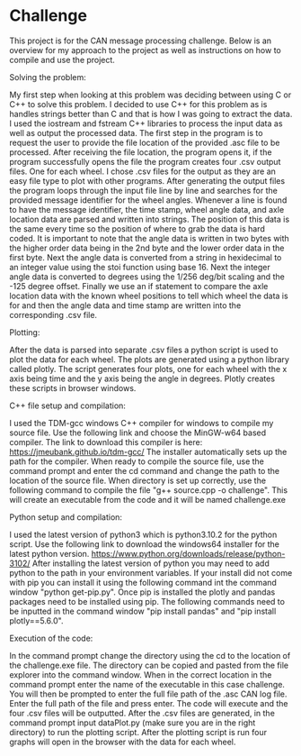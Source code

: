 # Challenge

This project is for the CAN message processing challenge.
Below is an overview for my approach to the project as well as instructions on how to compile and use the project.



Solving the problem:

My first step when looking at this problem was deciding between using C or C++ to solve this problem.
I decided to use C++ for this problem as is handles strings better than C and that is how I was going to extract the data.
I used the iostream and fstream C++ libraries to process the input data as well as output the processed data.
The first step in the program is to request the user to provide the file location of the provided .asc file to be processed.
After receiving the file location, the program opens it, if the program successfully opens the file the program creates four .csv output files.
One for each wheel.
I chose .csv files for the output as they are an easy file type to plot with other programs. 
After generating the output files the program loops through the input file line by line and searches for the provided message identifier for the wheel angles. 
Whenever a line is found to have the message identifier, the time stamp, wheel angle data, and axle location data are parsed and written into strings.
The position of this data is the same every time so the position of where to grab the data is hard coded.
It is important to note that the angle data is written in two bytes with the higher order data being in the 2nd byte and the lower order data in the first byte.
Next the angle data is converted from a string in hexidecimal to an integer value using the stoi function using base 16.
Next the integer angle data is converted to degrees using the 1/256 deg/bit scaling and the -125 degree offset.
Finally we use an if statement to compare the axle location data with the known wheel positions to tell which wheel the data is for and then the angle data and time stamp are written into the corresponding .csv file.


Plotting:

After the data is parsed into separate .csv files a python script is used to plot the data for each wheel.
The plots are generated using a python library called plotly. 
The script generates four plots, one for each wheel with the x axis being time and the y axis being the angle in degrees.
Plotly creates these scripts in browser windows.


C++ file setup and compilation:

I used the TDM-gcc windows C++ compiler for windows to compile my source file.
Use the following link and choose the MinGW-w64 based compiler.
The link to download this compiler is here: https://jmeubank.github.io/tdm-gcc/
The installer automatically sets up the path for the compiler.
When ready to compile the source file, use the command prompt and enter the cd command and change the path to the location of the source file.
When directory is set up correctly, use the following command to compile the file "g++ source.cpp -o challenge".
This will create an executable from the code and it will be named challenge.exe

Python setup and compilation:

I used the latest version of python3 which is python3.10.2 for the python script.
Use the following link to download the windows64 installer for the latest python version.
https://www.python.org/downloads/release/python-3102/
After installing the latest version of python you may need to add python to the path in your environment variables.
If your install did not come with pip you can install it using the following command int the command window "python get-pip.py".
Once pip is installed the plotly and pandas packages need to be installed using pip.
The following commands need to be inputted in the command window "pip install pandas" and "pip install plotly==5.6.0".

Execution of the code:

In the command prompt change the directory using the cd to the location of the challenge.exe file.
The directory can be copied and pasted from the file explorer into the command window.
When in the correct location in the command prompt enter the name of the executable in this case challenge.
You will then be prompted to enter the full file path of the .asc CAN log file.
Enter the full path of the file and press enter.
The code will execute and the four .csv files will be outputted. 
After the .csv files are generated, in the command prompt input dataPlot.py (make sure you are in the right directory) to run the plotting script.
After the plotting script is run four graphs will open in the browser with the data for each wheel.
